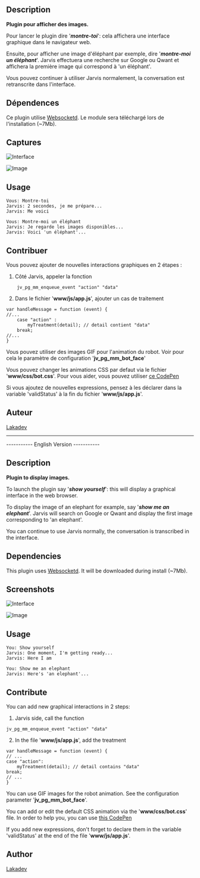 
## Description

**Plugin pour afficher des images.**

Pour lancer le plugin dire '***montre-toi***': cela affichera une interface graphique dans le navigateur web.

Ensuite, pour afficher une image d'éléphant par exemple, dire '***montre-moi un éléphant***'. Jarvis effectuera une recherche sur Google ou Qwant et affichera la première image qui correspond à 'un éléphant'.

Vous pouvez continuer à utiliser Jarvis normalement, la conversation est retranscrite dans l'interface.

## Dépendences

Ce plugin utilise [Websocketd](http://websocketd.com/).
Le module sera téléchargé lors de l'installation (~7Mb).

## Captures

![Interface](/../media/media/interface_sample_1.png?raw=true)

![Image](/../media/media/interface_sample_2.png?raw=true )

## Usage

```
Vous: Montre-toi
Jarvis: 2 secondes, je me prépare...
Jarvis: Me voici

Vous: Montre-moi un éléphant
Jarvis: Je regarde les images disponibles...
Jarvis: Voici 'un éléphant'...
```

## Contribuer

Vous pouvez ajouter de nouvelles interactions graphiques en 2 étapes :
1) Côté Jarvis, appeler la fonction 
```
	jv_pg_mm_enqueue_event "action" "data"
```

2) Dans le fichier '**www/js/app.js**', ajouter un cas de traitement
```
var handleMessage = function (event) {
//...
	case "action" :
		myTreatment(detail); // detail contient "data"
	break;
//...
}
```

Vous pouvez utiliser des images GIF pour l'animation du robot.
Voir pour cela le paramètre de configuration '**jv_pg_mm_bot_face**'

Vous pouvez changer les animations CSS par defaut via le fichier '**www/css/bot.css**'. Pour vous aider, vous pouvez utiliser [ce CodePen](https://codepen.io/Lakadev/pen/RxbKdV/)

Si vous ajoutez de nouvelles expressions, pensez à les déclarer dans la variable 'validStatus' à la fin du fichier '**www/js/app.js**'.

## Auteur
[Lakadev](http://www.lakadev.com)

---


----------- English Version -----------


## Description
**Plugin to display images.**

To launch the plugin say '***show yourself***': this will display a graphical interface in the web browser.

To display the image of an elephant for example, say '***show me an elephant***'. Jarvis will search on Google or Qwant and display the first image corresponding to 'an elephant'.


You can continue to use Jarvis normally, the conversation is transcribed in the interface.

## Dependencies

This plugin uses [Websocketd](http://websocketd.com/).
It will be downloaded during install (~7Mb).

## Screenshots

![Interface](/../media/media/interface_sample_1.png?raw=true)

![Image](/../media/media/interface_sample_2.png?raw=true )

## Usage

```
You: Show yourself
Jarvis: One moment, I'm getting ready...
Jarvis: Here I am

You: Show me an elephant
Jarvis: Here's 'an elephant'...
```

## Contribute

You can add new graphical interactions in 2 steps:
1) Jarvis side, call the function
```
jv_pg_mm_enqueue_event "action" "data"
```

2) In the file '**www/js/app.js**', add the treatment 
```
var handleMessage = function (event) {
// ...
case "action":
	myTreatment(detail); // detail contains "data"
break;
// ...
}
```

You can use GIF images for the robot animation.
See the configuration parameter '**jv_pg_mm_bot_face**'.

You can add or edit the default CSS animation via the '**www/css/bot.css**' file. In order to help you, you can use [this CodePen](https://codepen.io/Lakadev/pen/RxbKdV/)

If you add new expressions, don't forget to declare them in the variable 'validStatus' at the end of the file '**www/js/app.js**'.

## Author
[Lakadev](http://www.lakadev.com)
 